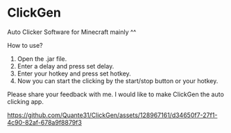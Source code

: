 # ClickGen
Auto Clicker Software for Minecraft mainly ^^

How to use?

1. Open the .jar file.
2. Enter a delay and press set delay.
3. Enter your hotkey and press set hotkey.
4. Now you can start the clicking by the start/stop button or your hotkey.

Please share your feedback with me. I would like to make ClickGen the auto clicking app.


https://github.com/Quante31/ClickGen/assets/128967161/d34650f7-27f1-4c90-82af-678a9f8879f3

